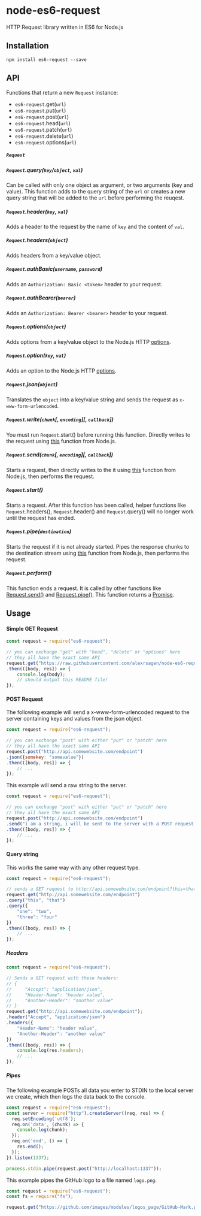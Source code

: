 # node-es6-request
HTTP Request library written in ES6 for Node.js

## Installation
```
npm install es6-request --save
```

## API
Functions that return a new `Request` instance:
* `es6-request`.get(`url`)
* `es6-request`.put(`url`)
* `es6-request`.post(`url`)
* `es6-request`.head(`url`)
* `es6-request`.patch(`url`)
* `es6-request`.delete(`url`)
* `es6-request`.options(`url`)

##### `Request`

##### `Request`.query(`key`/`object`, `val`)

Can be called with only one object as argument, or two arguments (key and value). This function adds to the query string of the `url` or creates a new query string that will be added to the `url` before performing the reuqest.

##### `Request`.header(`key`, `val`)

Adds a header to the request by the name of `key` and the content of `val`.

##### `Request`.headers(`object`)

Adds headers from a key/value object.

##### `Request`.authBasic(`username`, `password`)

Adds an `Authorization: Basic <token>` header to your request.

##### `Request`.authBearer(`bearer`)

Adds an `Authorization: Bearer <bearer>` header to your request.

##### `Request`.options(`object`)

Adds options from a key/value object to the Node.js HTTP [options](https://nodejs.org/api/http.html#http_new_agent_options).

##### `Request`.option(`key`, `val`)

Adds an option to the Node.js HTTP [options](https://nodejs.org/api/http.html#http_new_agent_options).

##### `Request`.json(`object`)

Translates the `object` into a key/value string and sends the request as `x-www-form-urlencoded`.

##### `Request`.write(`chunk`[, `encoding`][, `callback`])

You must run `Request`.start() before running this function. Directly writes to the request using [this](https://nodejs.org/api/http.html#http_request_write_chunk_encoding_callback) function from Node.js.

##### `Request`.send(`chunk`[, `encoding`][, `callback`])

Starts a request, then directly writes to the it using [this](https://nodejs.org/api/http.html#http_request_write_chunk_encoding_callback) function from Node.js, then performs the request.

##### `Request`.start()

Starts a request. After this function has been called, helper functions like `Request`.headers(), `Request`.header() and `Request`.query() will no longer work until the request has ended.

##### `Request`.pipe(`destination`)

Starts the request if it is not already started. Pipes the response chunks to the destination stream using [this](https://nodejs.org/api/stream.html#stream_readable_pipe_destination_options) function from Node.js, then performs the request.

##### `Request`.perform()

This function ends a request. It is called by other functions like [Request.send()](#requestsend) and [Request.pipe()](#requestpipe). This function returns a [Promise](https://developer.mozilla.org/en-US/docs/Web/JavaScript/Reference/Global_Objects/Promise).

## Usage

#### Simple GET Request
```javascript
const request = require("es6-request");

// you can exchange "get" with "head", "delete" or "options" here
// they all have the exact same API
request.get("https://raw.githubusercontent.com/alexrsagen/node-es6-request/master/README.md")
.then(([body, res]) => {
    console.log(body);
    // should output this README file!
});
```

#### POST Request
The following example will send a x-www-form-urlencoded request to the server containing keys and values from the json object.
```javascript
const request = require("es6-request");

// you can exchange "post" with either "put" or "patch" here
// they all have the exact same API
request.post("http://api.somewebsite.com/endpoint")
.json({somekey: "somevalue"})
.then(([body, res]) => {
    // ...
});
```
This example will send a raw string to the server.
```javascript
const request = require("es6-request");

// you can exchange "post" with either "put" or "patch" here
// they all have the exact same API
request.post("http://api.somewebsite.com/endpoint")
.send("i am a string, i will be sent to the server with a POST request.")
.then(([body, res]) => {
    // ...
});
```

#### Query string
This works the same way with any other request type.
```javascript
const request = require("es6-request");

// sends a GET request to http://api.somewebsite.com/endpoint?this=that&one=two&three=four
request.get("http://api.somewebsite.com/endpoint")
.query("this", "that")
.query({
    "one": "two",
    "three": "four"
})
.then(([body, res]) => {
    // ...
});
```

##### Headers
```javascript
const request = require("es6-request");

// Sends a GET request with these headers:
// {
//     "Accept": "application/json",
//     "Header-Name": "header value",
//     "Another-Header": "another value"
// }
request.get("http://api.somewebsite.com/endpoint");
.header("Accept", "application/json")
.headers({
    "Header-Name": "header value",
    "Another-Header": "another value"
})
.then(([body, res]) => {
    console.log(res.headers);
    // ...
});
```

##### Pipes
The following example POSTs all data you enter to STDIN to the local server we create, which then logs the data back to the console.
```javascript
const request = require("es6-request");
const server = require("http").createServer((req, res) => {
  req.setEncoding('utf8');
  req.on('data', (chunk) => {
    console.log(chunk);
  });
  req.on('end', () => {
    res.end();
  });
}).listen(1337);

process.stdin.pipe(request.post("http://localhost:1337"));
```

This example pipes the GitHub logo to a file named `logo.png`.
```javascript
const request = require("es6-request");
const fs = require("fs");

request.get("https://github.com/images/modules/logos_page/GitHub-Mark.png").pipe(fs.createWriteStream("logo.png")).perform();
```
